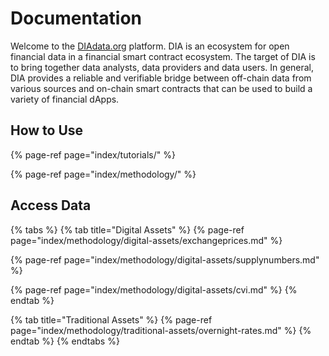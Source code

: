 # Documentation

Welcome to the [DIAdata.org](https://diadata.org/) platform. DIA is an ecosystem for open financial data in a financial smart contract ecosystem. The target of DIA is to bring together data analysts, data providers and data users. In general, DIA provides a reliable and verifiable bridge between off-chain data from various sources and on-chain smart contracts that can be used to build a variety of financial dApps. 

## How to Use

{% page-ref page="index/tutorials/" %}

{% page-ref page="index/methodology/" %}

## Access Data

{% tabs %}
{% tab title="Digital Assets" %}
{% page-ref page="index/methodology/digital-assets/exchangeprices.md" %}

{% page-ref page="index/methodology/digital-assets/supplynumbers.md" %}

{% page-ref page="index/methodology/digital-assets/cvi.md" %}
{% endtab %}

{% tab title="Traditional Assets" %}
{% page-ref page="index/methodology/traditional-assets/overnight-rates.md" %}
{% endtab %}
{% endtabs %}




